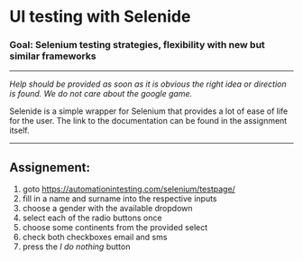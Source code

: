 # UI testing with Selenide
### Goal: Selenium testing strategies, flexibility with new but similar frameworks

---
_Help should be provided as soon as it is obvious the right idea or direction is found.
We do not care about the google game._

Selenide is a simple wrapper for Selenium that provides a lot of ease of life for the user.
The link to the documentation can be found in the assignment itself.

----

## Assignement:
1. goto https://automationintesting.com/selenium/testpage/ 
2. fill in a name and surname into the respective inputs
3. choose a gender with the available dropdown 
4. select each of the radio buttons once
5. choose some continents from the provided select
6. check both checkboxes email and sms
7. press the _I do nothing_ button